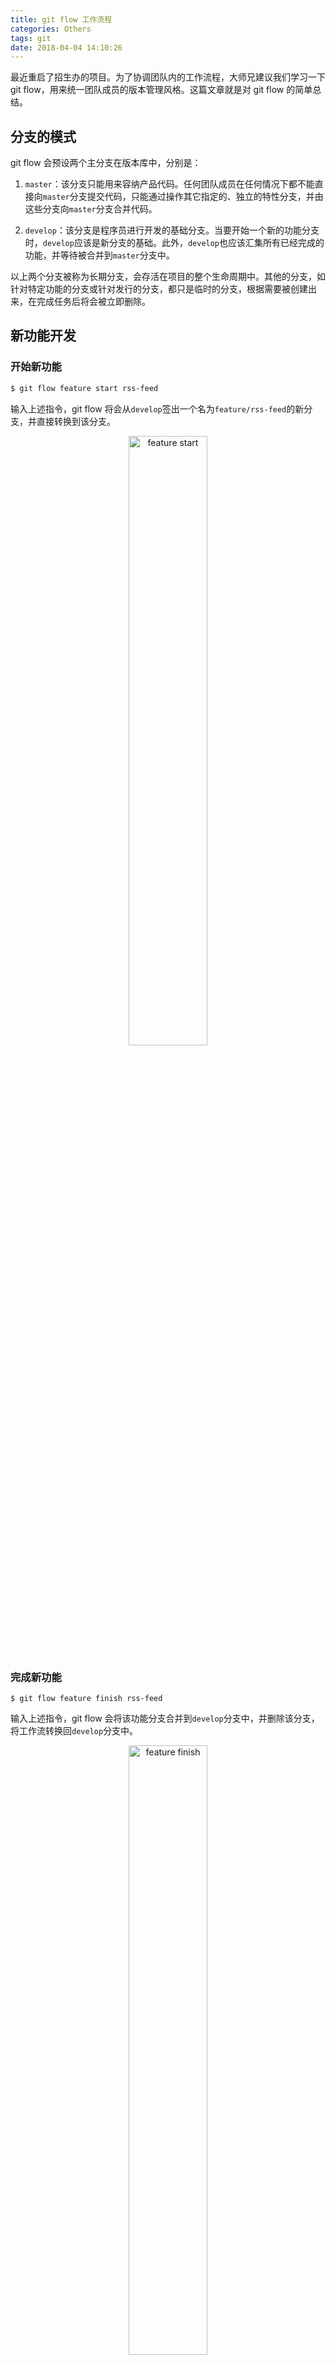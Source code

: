```yaml
---
title: git flow 工作流程
categories: Others
tags: git
date: 2018-04-04 14:10:26
---
```



最近重启了招生办的项目。为了协调团队内的工作流程，大师兄建议我们学习一下 git flow，用来统一团队成员的版本管理风格。这篇文章就是对 git flow 的简单总结。

<!-- more -->

## 分支的模式

git flow 会预设两个主分支在版本库中，分别是：

1. `master`：该分支只能用来容纳产品代码。任何团队成员在任何情况下都不能直接向`master`分支提交代码，只能通过操作其它指定的、独立的特性分支，并由这些分支向`master`分支合并代码。

2. `develop`：该分支是程序员进行开发的基础分支。当要开始一个新的功能分支时，`develop`应该是新分支的基础。此外，`develop`也应该汇集所有已经完成的功能，并等待被合并到`master`分支中。

以上两个分支被称为长期分支，会存活在项目的整个生命周期中。其他的分支，如针对特定功能的分支或针对发行的分支，都只是临时的分支，根据需要被创建出来，在完成任务后将会被立即删除。

## 新功能开发

### 开始新功能
```bash
$ git flow feature start rss-feed
```
输入上述指令，git flow 将会从`develop`签出一个名为`feature/rss-feed`的新分支，并直接转换到该分支。

<div align="center">  
<img
    src="http://images.herculas.cn/image/blog/statecode/feature1.png"
    width="50%"
    alt="feature start"
/>
</div>

### 完成新功能
```shell
$ git flow feature finish rss-feed
```
输入上述指令，git flow 会将该功能分支合并到`develop`分支中，并删除该分支，将工作流转换回`develop`分支中。

<div align="center">  
<img
    src="http://images.herculas.cn/image/blog/statecode/feature2.png"
    width="50%"
    alt="feature finish"
/>
</div>

接下来，在`develop`中保存的工作应该按照以下步骤处理：
1. 进行更广泛地、在开发背景下的全面测试；
2. 和积累在`develop`分支中的其他新功能一并合并到`master`分支中并发布。

## 管理releases

### 创建release
当程序员认为现在存在于`develop`分支中的代码已经成熟，可以进行发布时，这通常意味着：
1. 它包括了现有的全部新功能；
2. 它对已发现的所有bug和错误都做了必要的修复；
3. 它已经被系统地测试过了。

这样，生成新的`release`版本的时机已经成熟。
```bash
$ git flow release start 1.1.5
```

<div align="center">  
<img
    src="http://images.herculas.cn/image/blog/statecode/release1.png"
    width="50%"
    alt="release start"
/>
</div>

`release`分支通常以版本号命名。当完成`release`后，git flow 会自动的使用版本号在`master`分支标记那些`release`提交。创建`release`后，程序员需要在最终`release`前做最后的准备工作。

### 完成release
在准备工作全部完成后，就可以提交本次`release`了。

```bash
$ git flow release finish 1.1.5
```

上述命令将完成如下的操作：
1. git-flow拉取远程库，以确保目前的库是最新版本；
2. 将`release`内容合并到`master`和`develop`分支中。这样，不仅产品代码是最新版本，新的功能开发也将基于最新的代码；
3. 为了便于识别并作为历史参考，`release`提交将会被标记上该`release`的版本号；
4. git-flow删除该`release`分支，并转换到`develop`分支。

<div align="center">  
<img
    src="http://images.herculas.cn/image/blog/statecode/release2.png"
    width="50%"
    alt="release finish"
/>
</div>

## hotfix与热修复

`release`版本也难免会出现错误，此时需要进行紧急的修复工作。在这种情况下，不管使用`release`流程还是`feature`流程都是不恰当的。因此，git flow 提供了特定的`hotfix`工作流程以满足这种需求。

### 创建hotfix
```bash
$ git flow hotfix start missing-link
```
上述命令将创建一个名为`hotfix/missing-link`的修复分支。考虑到修复工作通常是直接针对已发布的代码的，所以该分支直接由`master`分支签出。

<div align="center">  
<img
    src="http://images.herculas.cn/image/blog/statecode/hotfix1.png"
    width="50%"
    alt="hotfix start"
/>
</div>

这就是`hotfix`流程和`release`流程的最显著的区别：`release`分支都是基于`develop`分支的，因为还未完成开发的代码，不存在修复的问题。
此外，修复错误还会直接影响到项目的版本号。

### 完成hotfix

```bash
$ git flow hotfix finish missing-link
```

完成`hotfix`的过程非常类似于`release`的过程：
1. 将完成的改动合并到`master`和`develop`分支中；
2. 在`master`分支中标记此次`hotfix`以供参考；
3. 删除该`hotfix`分支，然后转换到`develop`分支上。

<div align="center">  
<img
    src="http://images.herculas.cn/image/blog/statecode/hotfix2.png"
    width="50%"
    alt="hotfix finish"
/>
</div>

## 回顾
综合上述几个步骤，在一个系统、庞大的工程中，代码通常按照如下图的方式流动：

<div align="center">  
<img
    src="http://nvie.com/img/git-model@2x.png"
    width="80%"
    alt="git-model"
/>
</div>

<div align="center">
<a href="http://nvie.com/posts/a-successful-git-branching-model/"><em>A successful Git branching model</em></a>,
Vincent Driessen,
<strong>License</strong>: CC BY-SA
</div>

## 总结

1. git-flow并不扩展git的任何功能，而仅使用脚本封装了一系列git操作并以此构建一系列工作流程；
2. 定义明确的工作流程规范会使团队工作更加高效，但最关键的问题就是如何设计合适的规范；
3. git-flow并非唯一的工作流程方案，没有必要囿于成规；
4. 当正确地理解工作流程的基本组成和目标后，可以基于自己工作的实际情况设计新的工作流程规范。

## 参考文献

1. [git-flow 的工作流程](https://www.git-tower.com/learn/git/ebook/cn/command-line/advanced-topics/git-flow)
2. [git-flow 备忘清单](https://danielkummer.github.io/git-flow-cheatsheet/index.zh_CN.html)
3. [《Git版本控制管理》, Jon Loeliger, Matthew McCullough](https://book.douban.com/subject/26341974/)
4. [《GitHub入门与实践》, 大塚 弘記](https://book.douban.com/subject/26462816/)

